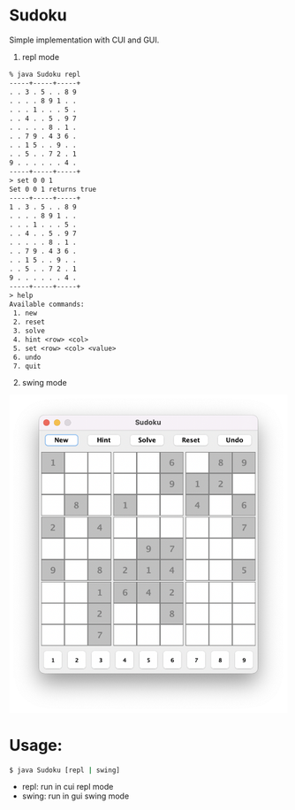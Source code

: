 # Sudoku

Simple implementation with CUI and GUI.

1. repl mode

```
% java Sudoku repl
-----+-----+-----+
. . 3 . 5 . . 8 9
. . . . 8 9 1 . .
. . . 1 . . . 5 .
. . 4 . . 5 . 9 7
. . . . . 8 . 1 .
. . 7 9 . 4 3 6 .
. . 1 5 . . 9 . .
. . 5 . . 7 2 . 1
9 . . . . . . 4 .
-----+-----+-----+
> set 0 0 1
Set 0 0 1 returns true
-----+-----+-----+
1 . 3 . 5 . . 8 9
. . . . 8 9 1 . .
. . . 1 . . . 5 .
. . 4 . . 5 . 9 7
. . . . . 8 . 1 .
. . 7 9 . 4 3 6 .
. . 1 5 . . 9 . .
. . 5 . . 7 2 . 1
9 . . . . . . 4 .
-----+-----+-----+
> help
Available commands:
 1. new
 2. reset
 3. solve
 4. hint <row> <col>
 5. set <row> <col> <value>
 6. undo
 7. quit
```

2. swing mode

![](./SudokuScreen.png)

# Usage:

```sh
$ java Sudoku [repl | swing]
```

- repl: run in cui repl mode
- swing: run in gui swing mode
